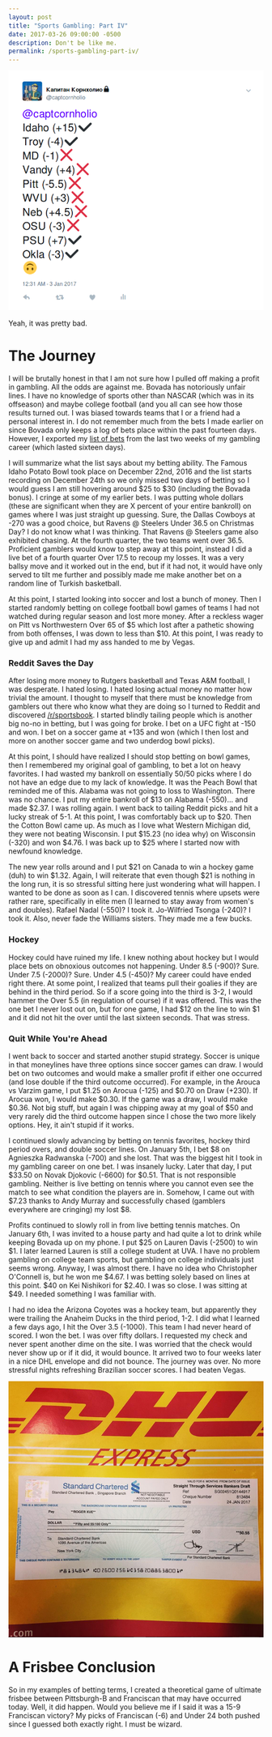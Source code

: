 ```yaml
---
layout: post
title: "Sports Gambling: Part IV"
date: 2017-03-26 09:00:00 -0500
description: Don't be like me.
permalink: /sports-gambling-part-iv/
---
```


![It was bad.](\assets\img\bowl_game_results.png)

Yeah, it was pretty bad.

# The Journey

I will be brutally honest in that I am not sure how I pulled off making a profit in gambling. All the odds are against me. Bovada has notoriously unfair lines. I have no knowledge of sports other than NASCAR (which was in its offseason) and maybe college football (and you all can see how those results turned out. I was biased towards teams that I or a friend had a personal interest in. I do not remember much from the bets I made earlier on since Bovada only keeps a log of bets place within the past fourteen days. However, I exported my [list of bets](http://pastebin.com/R8PdkeD1) from the last two weeks of my gambling career (which lasted sixteen days).

I will summarize what the list says about my betting ability. The Famous Idaho Potato Bowl took place on December 22nd, 2016 and the list starts recording on December 24th so we only missed two days of betting so I would guess I am still hovering around $25 to $30 (including the Bovada bonus). I cringe at some of my earlier bets. I was putting whole dollars (these are significant when they are X percent of your entire bankroll) on games where I was just straight up guessing. Sure, the Dallas Cowboys at -270 was a good choice, but Ravens @ Steelers Under 36.5 on Christmas Day? I do not know what I was thinking. That Ravens @ Steelers game also exhibited chasing. At the fourth quarter, the two teams went over 36.5. Proficient gamblers would know to step away at this point, instead I did a live bet of a fourth quarter Over 17.5 to recoup my losses. It was a very ballsy move and it worked out in the end, but if it had not, it would have only served to tilt me further and possibly made me make another bet on a random line of Turkish basketball.

At this point, I started looking into soccer and lost a bunch of money. Then I started randomly betting on college football bowl games of teams I had not watched during regular season and lost more money. After a reckless wager on Pitt vs Northwestern Over 65 of $5 which lost after a pathetic showing from both offenses, I was down to less than $10. At this point, I was ready to give up and admit I had my ass handed to me by Vegas.

### Reddit Saves the Day

After losing more money to Rutgers basketball and Texas A&M football, I was desperate. I hated losing. I hated losing actual money no matter how trivial the amount. I thought to myself that there must be knowledge from gamblers out there who know what they are doing so I turned to Reddit and discovered [/r/sportsbook](https://www.reddit.com/r/sportsbook). I started blindly tailing people which is another big no-no in betting, but I was going for broke. I bet on a UFC fight at -150 and won. I bet on a soccer game at +135 and won (which I then lost and more on another soccer game and two underdog bowl picks).

At this point, I should have realized I should stop betting on bowl games, then I remembered my original goal of gambling, to bet a lot on heavy favorites. I had wasted my bankroll on essentially 50/50 picks where I do not have an edge due to my lack of knowledge. It was the Peach Bowl that reminded me of this. Alabama was not going to loss to Washington. There was no chance. I put my entire bankroll of $13 on Alabama (-550)... and made $2.37. I was rolling again. I went back to tailing Reddit picks and hit a lucky streak of 5-1. At this point, I was comfortably back up to $20. Then the Cotton Bowl came up. As much as I love what Western Michigan did, they were not beating Wisconsin. I put $15.23 (no idea why) on Wisconsin (-320) and won $4.76. I was back up to $25 where I started now with newfound knowledge.

The new year rolls around and I put $21 on Canada to win a hockey game (duh) to win $1.32. Again, I will reiterate that even though $21 is nothing in the long run, it is so stressful sitting here just wondering what will happen. I wanted to be done as soon as I can. I discovered tennis where upsets were rather rare, specifically in elite men (I learned to stay away from women's and doubles). Rafael Nadal (-550)? I took it. Jo-Wilfried Tsonga (-240)? I took it. Also, never fade the Williams sisters. They made me a few bucks.

### Hockey

Hockey could have ruined my life. I knew nothing about hockey but I would place bets on obnoxious outcomes not happening. Under 8.5 (-900)? Sure. Under 7.5 (-2000)? Sure. Under 4.5 (-450)? My career could have ended right there. At some point, I realized that teams pull their goalies if they are behind in the third period. So if a score going into the third is 3-2, I would hammer the Over 5.5 (in regulation of course) if it was offered. This was the one bet I never lost out on, but for one game, I had $12 on the line to win $1 and it did not hit the over until the last sixteen seconds. That was stress.

### Quit While You're Ahead

I went back to soccer and started another stupid strategy. Soccer is unique in that moneylines have three options since soccer games can draw. I would bet on two outcomes and would make a smaller profit if either one occurred (and lose double if the third outcome occurred). For example, in the Arouca vs Varzim game, I put $1.25 on Arocua (-125) and $0.70 on Draw (+230). If Arocua won, I would make $0.30. If the game was a draw, I would make $0.36. Not big stuff, but again I was chipping away at my goal of $50 and very rarely did the third outcome happen since I chose the two more likely options. Hey, it ain't stupid if it works.

I continued slowly advancing by betting on tennis favorites, hockey third period overs, and double soccer lines. On January 5th, I bet $8 on Agnieszka Radwanska (-700) and she lost. That was the biggest hit I took in my gambling career on one bet. I was insanely lucky. Later that day, I put $33.50 on Novak Djokovic (-6600) for $0.51. That is not responsible gambling. Neither is live betting on tennis where you cannot even see the match to see what condition the players are in. Somehow, I came out with $7.23 thanks to Andy Murray and successfully chased (gamblers everywhere are cringing) my lost $8.

Profits continued to slowly roll in from live betting tennis matches. On January 6th, I was invited to a house party and had quite a lot to drink while keeping Bovada up on my phone. I put $25 on Lauren Davis (-2500) to win $1. I later learned Lauren is still a college student at UVA. I have no problem gambling on college team sports, but gambling on college individuals just seems wrong. Anyway, I was almost there. I have no idea who Christopher O'Connell is, but he won me $4.67. I was betting solely based on lines at this point. $40 on Kei Nishikori for $2.40. I was so close. I was sitting at $49. I needed something I was familiar with.

I had no idea the Arizona Coyotes was a hockey team, but apparently they were trailing the Anaheim Ducks in the third period, 1-2. I did what I learned a few days ago, I hit the Over 3.5 (-1000). This team I had never heard of scored. I won the bet. I was over fifty dollars. I requested my check and never spent another dime on the site. I was worried that the check would never show up or if it did, it would bounce. It arrived two to four weeks later in a nice DHL envelope and did not bounce. The journey was over. No more stressful nights refreshing Brazilian soccer scores. I had beaten Vegas.

![Yeah, fuck Vegas.](\assets\img\bovada_check.png)

# A Frisbee Conclusion

So in my examples of betting terms, I created a theoretical game of ultimate frisbee between Pittsburgh-B and Franciscan that may have occurred today. Well, it did happen. Would you believe me if I said it was a 15-9 Franciscan victory? My picks of Franciscan (-6) and Under 24 both pushed since I guessed both exactly right. I must be wizard.

